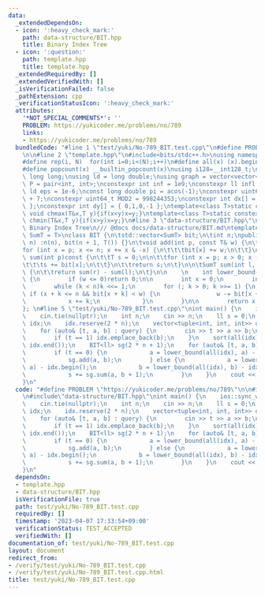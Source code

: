 ```yaml
---
data:
  _extendedDependsOn:
  - icon: ':heavy_check_mark:'
    path: data-structure/BIT.hpp
    title: Binary Index Tree
  - icon: ':question:'
    path: template.hpp
    title: template.hpp
  _extendedRequiredBy: []
  _extendedVerifiedWith: []
  _isVerificationFailed: false
  _pathExtension: cpp
  _verificationStatusIcon: ':heavy_check_mark:'
  attributes:
    '*NOT_SPECIAL_COMMENTS*': ''
    PROBLEM: https://yukicoder.me/problems/no/789
    links:
    - https://yukicoder.me/problems/no/789
  bundledCode: "#line 1 \"test/yuki/No-789_BIT.test.cpp\"\n#define PROBLEM \"https://yukicoder.me/problems/no/789\"\
    \n\n#line 2 \"template.hpp\"\n#include<bits/stdc++.h>\nusing namespace std;\n\
    #define rep(i, N)  for(int i=0;i<(N);i++)\n#define all(x) (x).begin(),(x).end()\n\
    #define popcount(x) __builtin_popcount(x)\nusing i128=__int128_t;\nusing ll =\
    \ long long;\nusing ld = long double;\nusing graph = vector<vector<int>>;\nusing\
    \ P = pair<int, int>;\nconstexpr int inf = 1e9;\nconstexpr ll infl = 1e18;\nconstexpr\
    \ ld eps = 1e-6;\nconst long double pi = acos(-1);\nconstexpr uint64_t MOD = 1e9\
    \ + 7;\nconstexpr uint64_t MOD2 = 998244353;\nconstexpr int dx[] = { 1,0,-1,0\
    \ };\nconstexpr int dy[] = { 0,1,0,-1 };\ntemplate<class T>static constexpr inline\
    \ void chmax(T&x,T y){if(x<y)x=y;}\ntemplate<class T>static constexpr inline void\
    \ chmin(T&x,T y){if(x>y)x=y;}\n#line 3 \"data-structure/BIT.hpp\"\n/// @brief\
    \ Binary Index Tree\n/// @docs docs/data-structure/BIT.md\ntemplate<typename T,typename\
    \ SumT = T>\nclass BIT {\n\tstd::vector<SumT> bit;\n\tint n;\npublic:\n    BIT(int\
    \ n) :n(n), bit(n + 1, T()) {}\n\tvoid add(int p, const T& w) {\n\t\tp++;\n\t\t\
    for (int x = p; x <= n; x += x & -x) {\n\t\t\tbit[x] += w;\n\t\t}\n\t}\n\n\tSumT\
    \ sum(int p)const {\n\t\tT s = 0;\n\n\t\tfor (int x = p; x > 0; x -= x & -x) {\n\
    \t\t\ts += bit[x];\n\t\t}\n\t\treturn s;\n\t}\n\n\tSumT sum(int l, int r)const\
    \ {\n\t\treturn sum(r) - sum(l);\n\t}\n\n    \n    int lower_bound(SumT w)const\
    \ {\n        if (w <= 0)return 0;\n\n        int x = 0;\n        int k = 1;\n\
    \        while (k < n)k <<= 1;\n        for (; k > 0; k >>= 1) {\n           \
    \ if (x + k <= n && bit[x + k] < w) {\n                w -= bit[x + k];\n    \
    \            x += k;\n            }\n        }\n\n        return x + 1;\n    }\n\
    }; \n#line 5 \"test/yuki/No-789_BIT.test.cpp\"\nint main() {\n    ios::sync_with_stdio(false);\n\
    \    cin.tie(nullptr);\n    int n;\n    cin >> n;\n    ll s = 0;\n    vector<int>\
    \ idx;\n    idx.reserve(2 * n);\n    vector<tuple<int, int, int>> query(n);\n\
    \    for (auto& [t, a, b] : query) {\n        cin >> t >> a >> b;\n        idx.emplace_back(a);\n\
    \        if (t == 1) idx.emplace_back(b);\n    }\n    sort(all(idx));\n    idx.erase(unique(all(idx)),\
    \ idx.end());\n    BIT<ll> sg(2 * n + 1);\n    for (auto& [t, a, b] : query) {\n\
    \        if (t == 0) {\n            a = lower_bound(all(idx), a) - idx.begin();\n\
    \            sg.add(a, b);\n        } else {\n            a = lower_bound(all(idx),\
    \ a) - idx.begin();\n            b = lower_bound(all(idx), b) - idx.begin();\n\
    \            s += sg.sum(a, b + 1);\n        }\n    }\n    cout << s << '\\n';\n\
    }\n"
  code: "#define PROBLEM \"https://yukicoder.me/problems/no/789\"\n\n#include\"template.hpp\"\
    \n#include\"data-structure/BIT.hpp\"\nint main() {\n    ios::sync_with_stdio(false);\n\
    \    cin.tie(nullptr);\n    int n;\n    cin >> n;\n    ll s = 0;\n    vector<int>\
    \ idx;\n    idx.reserve(2 * n);\n    vector<tuple<int, int, int>> query(n);\n\
    \    for (auto& [t, a, b] : query) {\n        cin >> t >> a >> b;\n        idx.emplace_back(a);\n\
    \        if (t == 1) idx.emplace_back(b);\n    }\n    sort(all(idx));\n    idx.erase(unique(all(idx)),\
    \ idx.end());\n    BIT<ll> sg(2 * n + 1);\n    for (auto& [t, a, b] : query) {\n\
    \        if (t == 0) {\n            a = lower_bound(all(idx), a) - idx.begin();\n\
    \            sg.add(a, b);\n        } else {\n            a = lower_bound(all(idx),\
    \ a) - idx.begin();\n            b = lower_bound(all(idx), b) - idx.begin();\n\
    \            s += sg.sum(a, b + 1);\n        }\n    }\n    cout << s << '\\n';\n\
    }\n"
  dependsOn:
  - template.hpp
  - data-structure/BIT.hpp
  isVerificationFile: true
  path: test/yuki/No-789_BIT.test.cpp
  requiredBy: []
  timestamp: '2023-04-07 17:33:54+09:00'
  verificationStatus: TEST_ACCEPTED
  verifiedWith: []
documentation_of: test/yuki/No-789_BIT.test.cpp
layout: document
redirect_from:
- /verify/test/yuki/No-789_BIT.test.cpp
- /verify/test/yuki/No-789_BIT.test.cpp.html
title: test/yuki/No-789_BIT.test.cpp
---
```


